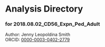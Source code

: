 # Analysis Directory 
### for 2018.08.02_CD56_Expn_Ped_Adult
Author: Jenny Leopoldina Smith<br>
ORCID: [0000-0003-0402-2779](https://orcid.org/0000-0003-0402-2779)
<br>